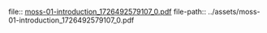 file:: [moss-01-introduction_1726492579107_0.pdf](../assets/moss-01-introduction_1726492579107_0.pdf)
file-path:: ../assets/moss-01-introduction_1726492579107_0.pdf
